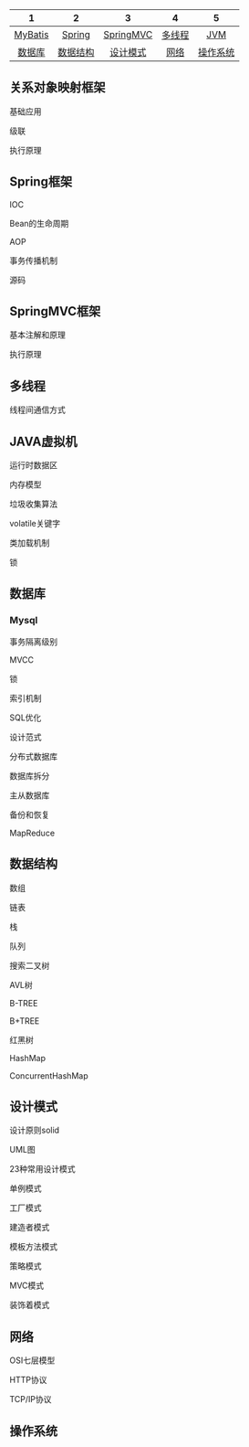 | 1 | 2 | 3 | 4 | 5 | 
| :--------: | :---------: | :---------: | :---------: | :---------: | 
| [MyBatis](#关系对象映射框架) | [Spring](#Spring框架) | [SpringMVC](#SpringMVC框架) | [多线程](#多线程) | [JVM](#JAVA虚拟机) |
| [数据库](#数据库) | [数据结构](#数据结构) | [设计模式](#设计模式) | [网络](#网络) | [操作系统](#操作系统) |



## 关系对象映射框架

基础应用

级联

执行原理

## Spring框架

IOC

Bean的生命周期

AOP

事务传播机制

源码

## SpringMVC框架

基本注解和原理

执行原理

## 多线程

线程间通信方式

## JAVA虚拟机

运行时数据区

内存模型

垃圾收集算法

volatile关键字

类加载机制

锁

## 数据库

### Mysql

事务隔离级别

MVCC

锁

索引机制

SQL优化

设计范式

分布式数据库

数据库拆分

主从数据库

备份和恢复

MapReduce

## 数据结构

数组

链表

栈

队列

搜索二叉树

AVL树

B-TREE

B+TREE

红黑树

HashMap

ConcurrentHashMap

## 设计模式

设计原则solid

UML图

23种常用设计模式

单例模式

工厂模式

建造者模式

模板方法模式

策略模式

MVC模式

装饰着模式

## 网络

OSI七层模型

HTTP协议

TCP/IP协议

## 操作系统

